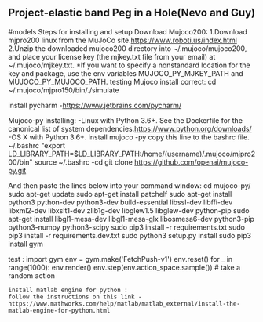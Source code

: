 ## Project-elastic band Peg in a Hole(Nevo and Guy)
#models
Steps for installing and setup
Download Mujoco200:
  1.Download mjpro200 linux from the MuJoCo site.https://www.roboti.us/index.html
  2.Unzip the downloaded mujoco200 directory into ~/.mujoco/mujoco200, and place your license key (the mjkey.txt file from your email) at       ~/.mujoco/mjkey.txt.
  *If you want to specify a nonstandard location for the key and package, use the env variables MUJOCO_PY_MJKEY_PATH and MUJOCO_PY_MUJOCO_PATH.
  testing Mujoco install correct:
  cd ~/.mujoco/mjpro150/bin/./simulate
  
  install pycharm -https://www.jetbrains.com/pycharm/
  
Mujoco-py installing:
  -Linux with Python 3.6+. See the Dockerfile for the canonical list of system dependencies.https://www.python.org/downloads/
  -OS X with Python 3.6+.
  install mujoco -py
  copy this line to the bashrc file.
  ~/.bashrc
  "export LD_LIBRARY_PATH=$LD_LIBRARY_PATH:/home/(username)/.mujoco/mjpro200/bin"
   source ~/.bashrc
   -cd
   git clone https://github.com/openai/mujoco-py.git

   And then paste the lines below into your command window:
  cd mujoco-py/
  sudo apt-get update
  sudo apt-get install patchelf
  sudo apt-get install python3 python-dev python3-dev build-essential libssl-dev libffi-dev libxml2-dev libxslt1-dev zlib1g-dev           libglew1.5 libglew-dev python-pip
  sudo apt-get install libgl1-mesa-dev libgl1-mesa-glx libosmesa6-dev python3-pip python3-numpy python3-scipy 
  sudo pip3 install -r requirements.txt
  sudo pip3 install -r requirements.dev.txt
  sudo python3 setup.py install
  sudo pip3 install gym

  test  :
  import gym
  env = gym.make('FetchPush-v1')
  env.reset()
  for _ in range(1000):
    env.render()
    env.step(env.action_space.sample()) # take a random action
    
    
    install matlab engine for python : 
    follow the instructions on this link -
    https://www.mathworks.com/help/matlab/matlab_external/install-the-matlab-engine-for-python.html
    
  
  
